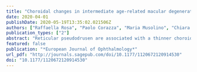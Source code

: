 ```yaml
---
title: "Choroidal changes in intermediate age-related macular degeneration patients with drusen or pseudodrusen"
date: 2020-04-01
publishDate: 2020-05-19T13:35:02.021506Z
authors: ["Raffaella Rosa", "Paolo Corazza", "Maria Musolino", "Chiara Mochi", "Guido Maiello", "Carlo Enrico Traverso", "Massimo Nicolò"]
publication_types: ["2"]
abstract: "Reticular pseudodrusen are associated with a thinner choroid. The aim of our study was to determine the differences in central choroidal thickness and choriocapillaris vascular flow area between eyes with and without reticular pseudodrusen using swept-source optical coherence tomography and swept-source optical coherence tomography angiography. We conducted a retrospective case control study which included 27 eyes from 27 consecutive patients with intermediate age-related macular degeneration and 17 eyes from 17 healthy participants. Complete ophthalmic examinations were carried out including axial length measurements; fundus color retinography; fundus autofluorescence; swept-source optical coherence tomography and swept-source optical coherence tomography angiography; central choroidal thickness and choriocapillaris vascular flow area. Patients were classified as no reticular pseudodrusen, mild reticular pseudodrusen, and severe reticular pseudodrusen. Mean central choroidal thickness in patients exhibiting severe reticular pseudodrusen (110 ± 56 μm) was significantly smaller than in patients with no reticular pseudodrusen (201 ± 76 μm, p textless 0.01). Mean choriocapillaris vascular flow area in severe reticular pseudodrusen patients (45.2% ± 3.0%) was also significantly less than in patients with no (47.9% ± 1.6%, p textless 0.001) and mild reticular pseudodrusen (47.7% ± 1.0%, p textless 0.05). Stepwise multiple regression models confirmed the association of reticular pseudodrusen with central choroidal thickness (p textless 0.001) and choriocapillaris vascular flow area (p textless 0.01) even after accounting for age, axial length, and refractive error. Soft drusen were not associated with changes in either central choroidal thickness (p = 0.13) nor choriocapillaris vascular flow area (p = 0.29). A significant, positive relationship was found between central choroidal thickness and choriocapillaris vascular flow area (r = 0.44, p = 0.01). Therefore, both central choroidal thickness and choriocapillaris vascular flow area are decreased in eyes with reticular pseudodrusen, as compared to healthy eyes and intermediate age-related macular degeneration eyes not exhibiting reticular pseudodrusen. In addition, central choroidal thickness and choriocapillaris vascular flow area are related, and the reduction of either is directly associated to the severity of reticular pseudodrusen. Further studies are needed to assess the clinical significance of these findings."
featured: false
publication: "*European Journal of Ophthalmology*"
url_pdf: "http://journals.sagepub.com/doi/10.1177/1120672120914530"
doi: "10.1177/1120672120914530"
---
```


